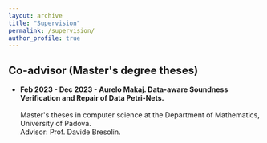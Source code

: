```yaml
---
layout: archive
title: "Supervision"
permalink: /supervision/
author_profile: true
---
```


## Co-advisor (Master's degree theses)

- **Feb 2023 - Dec 2023 - Aurelo Makaj. Data-aware Soundness Verification and Repair of Data Petri-Nets.**<br/><br/>Master's theses in computer science at the Department of Mathematics, University of Padova.<br/>Advisor: Prof. Davide Bresolin.<br/>
